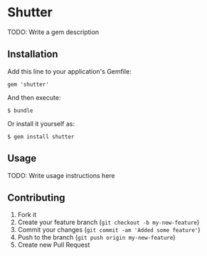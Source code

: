 # Shutter

TODO: Write a gem description

## Installation

Add this line to your application's Gemfile:

    gem 'shutter'

And then execute:

    $ bundle

Or install it yourself as:

    $ gem install shutter

## Usage

TODO: Write usage instructions here

## Contributing

1. Fork it
2. Create your feature branch (`git checkout -b my-new-feature`)
3. Commit your changes (`git commit -am 'Added some feature'`)
4. Push to the branch (`git push origin my-new-feature`)
5. Create new Pull Request
